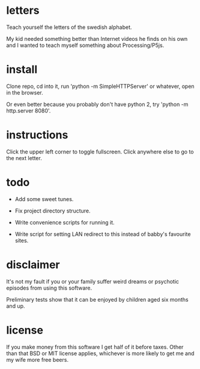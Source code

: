 # letters
Teach yourself the letters of the swedish alphabet. 

My kid needed something better than Internet videos he finds on his own and I wanted to teach myself something about Processing/P5js. 

# install
Clone repo, cd into it, run 'python -m SimpleHTTPServer' or whatever, open in the browser. 

Or even better because you probably don't have python 2, try 'python -m http.server 8080'. 

# instructions
Click the upper left corner to toggle fullscreen. Click anywhere else to go to the next letter. 

# todo 
- Add some sweet tunes. 

- Fix project directory structure. 

- Write convenience scripts for running it. 

- Write script for setting LAN redirect to this instead of babby's favourite sites. 

# disclaimer
It's not my fault if you or your family suffer weird dreams or psychotic episodes from using this software. 

Preliminary tests show that it can be enjoyed by children aged six months and up. 

# license 
If you make money from this software I get half of it before taxes. Other than that BSD or MIT license applies, whichever is more likely to get me and my wife more free beers. 
